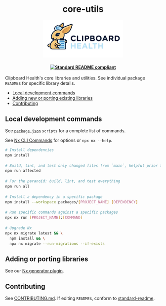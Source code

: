 <h1 align="center">core-utils</h1>
<p align="center">
  <a href="https://www.clipboardhealth.com/"><img alt="Clipboard Health logo." src="./static/logo.png"></a>
</p>

<h4 align="center">
   <a href="https://github.com/RichardLitt/standard-readme">
    <img src="https://img.shields.io/badge/readme%20style-standard-brightgreen.svg" alt="Standard README compliant">
  </a>
</h4>

Clipboard Health's core libraries and utilities. See individual package `README`s for specific library details.

- [Local development commands](#local-development-commands)
- [Adding new or porting existing libraries](#adding-new-or-porting-existing-libraries)
- [Contributing](#contributing)

## Local development commands

See [`package.json`](./package.json) `scripts` for a complete list of commands.

See [Nx CLI Commands](https://nx.dev/reference/commands#nx-cli-commands) for options or `npx nx --help`.

```bash
# Install dependencies
npm install

# Build, lint, and test only changed files from `main`, helpful prior to opening PRs
npm run affected

# For the paranoid: build, lint, and test everything
npm run all

# Install a dependency in a specific package
npm install --workspace packages/[PROJECT_NAME] [DEPENDENCY]

# Run specific commands against a specific packages
npx nx run [PROJECT_NAME]:[COMMAND]

# Upgrade Nx
npx nx migrate latest && \
  npm install && \
  npx nx migrate --run-migrations --if-exists
```

## Adding or porting libraries

See our [Nx generator plugin](https://github.com/ClipboardHealth/core-utils/tree/main/packages/nx-plugin).

## Contributing

See [CONTRIBUTING.md](./CONTRIBUTING.md). If editing `README`s, conform to [standard-readme](https://github.com/RichardLitt/standard-readme).
